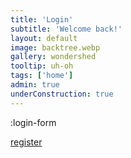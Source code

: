 ```yaml
---
title: 'Login'
subtitle: 'Welcome back!'
layout: default
image: backtree.webp
gallery: wondershed
tooltip: uh-oh
tags: ['home']
admin: true
underConstruction: true
---
```


:login-form

[register](/register)
